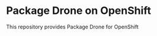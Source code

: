 Package Drone on OpenShift
============================

This repository provides Package Drone for OpenShift
